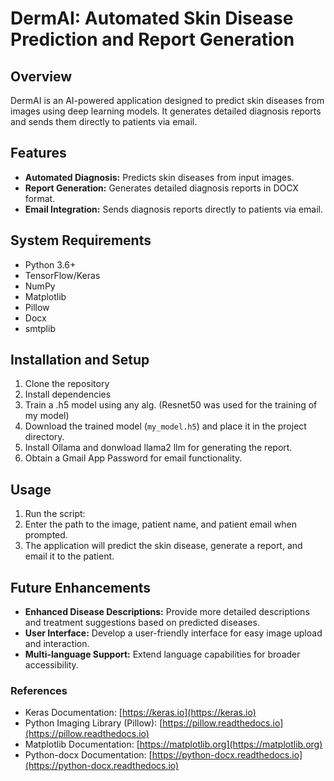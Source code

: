 # DermAI: Automated Skin Disease Prediction and Report Generation

## Overview

DermAI is an AI-powered application designed to predict skin diseases from images using deep learning models. It generates detailed diagnosis reports and sends them directly to patients via email.

## Features

- **Automated Diagnosis:** Predicts skin diseases from input images.
- **Report Generation:** Generates detailed diagnosis reports in DOCX format.
- **Email Integration:** Sends diagnosis reports directly to patients via email.

## System Requirements

- Python 3.6+
- TensorFlow/Keras
- NumPy
- Matplotlib
- Pillow
- Docx
- smtplib

## Installation and Setup

1. Clone the repository
2. Install dependencies
3. Train a .h5 model using any alg. (Resnet50 was used for the training of my model)
4. Download the trained model (`my_model.h5`) and place it in the project directory.
5. Install Ollama and donwload llama2 llm for generating the report.
6. Obtain a Gmail App Password for email functionality.
   
## Usage

1. Run the script:
2. Enter the path to the image, patient name, and patient email when prompted.
3. The application will predict the skin disease, generate a report, and email it to the patient.

## Future Enhancements

- **Enhanced Disease Descriptions:** Provide more detailed descriptions and treatment suggestions based on predicted diseases.
- **User Interface:** Develop a user-friendly interface for easy image upload and interaction.
- **Multi-language Support:** Extend language capabilities for broader accessibility.

### References

- Keras Documentation: [https://keras.io](https://keras.io)
- Python Imaging Library (Pillow): [https://pillow.readthedocs.io](https://pillow.readthedocs.io)
- Matplotlib Documentation: [https://matplotlib.org](https://matplotlib.org)
- Python-docx Documentation: [https://python-docx.readthedocs.io](https://python-docx.readthedocs.io)
